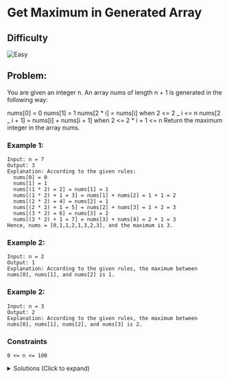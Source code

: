 # Get Maximum in Generated Array

## Difficulty

![Easy](https://img.shields.io/badge/easy-5cb85c?style=for-the-badge&logoColor=white)

## Problem:

You are given an integer n. An array nums of length n + 1 is generated in the following way:

nums[0] = 0
nums[1] = 1
nums[2 * i] = nums[i] when 2 <= 2 _ i <= n
nums[2 _ i + 1] = nums[i] + nums[i + 1] when 2 <= 2 \* i + 1 <= n
Return the maximum integer in the array nums​​​.

<!-- any examples -->

### Example 1:

```
Input: n = 7
Output: 3
Explanation: According to the given rules:
  nums[0] = 0
  nums[1] = 1
  nums[(1 * 2) = 2] = nums[1] = 1
  nums[(1 * 2) + 1 = 3] = nums[1] + nums[2] = 1 + 1 = 2
  nums[(2 * 2) = 4] = nums[2] = 1
  nums[(2 * 2) + 1 = 5] = nums[2] + nums[3] = 1 + 2 = 3
  nums[(3 * 2) = 6] = nums[3] = 2
  nums[(3 * 2) + 1 = 7] = nums[3] + nums[4] = 2 + 1 = 3
Hence, nums = [0,1,1,2,1,3,2,3], and the maximum is 3.
```

### Example 2:

```
Input: n = 2
Output: 1
Explanation: According to the given rules, the maximum between nums[0], nums[1], and nums[2] is 1.
```

### Example 2:

```
Input: n = 3
Output: 2
Explanation: According to the given rules, the maximum between nums[0], nums[1], nums[2], and nums[3] is 2.
```

### Constraints

`0 <= n <= 100`

<details>
  <summary>Solutions (Click to expand)</summary>

### Explanation

Similar to the fibonacci, this problem is dependent on calculating numbers before it. We can visualize it with this tree for calculating example number `nums[7]` which is using rules for generating a number provided.

```
                         nums[7]
                          /    \
                      nums[4] + nums[3]
                      /        /     \
                  nums[2]   nums[1] + nums[2]
                  /                      \
              nums[1]                    nums[1]
```

To find the greatest we can generate each number of the array and find the greatest of all of them. To minimize the number of operations needed to calculate a number in an array, we can store the result for `nums[i]` in an array for larger numbers to use. This will prevent us from having to recalculate numbers but at the expense for extra space.

- [JavaScript](./get-maximum-in-generated-array.js)
- [TypeScript](./get-maximum-in-generated-array.ts)
- [Java](./get-maximum-in-generated-array.java)
- [Go](./get-maximum-in-generated-array.go)
</details>
